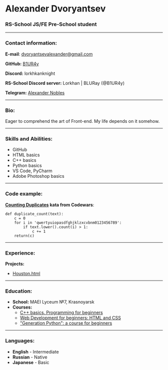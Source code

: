 # Alexander Dvoryantsev
### RS-School JS/FE Pre-School student
---
### Contact information:
**E-mail**: dvoryantsevalexander@gmail.com

**GitHub:** [B1UR4y](https://github.com/B1UR4y)

**Discord:** lorkhkanknight

**RS-School Discord server:** Lorkhan | BLURay (@B1UR4y)

**Telegram:** [Alexander Nobles](https://t.me/Alexander_Nobles)

---
### Bio:
Eager to comprehend the art of Front-end. My life depends on it somehow.

---
### Skills and Abilities:
* GitHub
* HTML basics
* C++ basics
* Python basics
* VS Code, PyCharm
* Adobe Photoshop basics

---
### Code example:
**[Counting Duplicates](https://www.codewars.com/kata/54bf1c2cd5b56cc47f0007a1) kata from Codewars**:
```
def duplicate_count(text):
    c = 0
    for i in 'qwertyuiopasdfghjklzxcvbnm0123456789':
        if text.lower().count(i) > 1:
            c += 1
    return(c)
```

---
### Experience:
**Projects:**
* [Houston.html](https://github.com/B1UR4y/Houston)

---
### Education:
* **School:** MAEI Lyceum №7, Krasnoyarsk
* **Courses:**
  + [C++ basics. Programming for beginners](https://www.youtube.com/playlist?list=PLQOaTSbfxUtCrKs0nicOg2npJQYSPGO9r)
  + [Web Development for beginners: HTML and CSS](https://stepik.org/course/38218/syllabus)
  + ["Generation Python": a course for beginners](https://stepik.org/course/58852/syllabus)

---
### Languages:
* **English** - Intermediate
* **Russian** - Native
* **Japanese** - Basic
